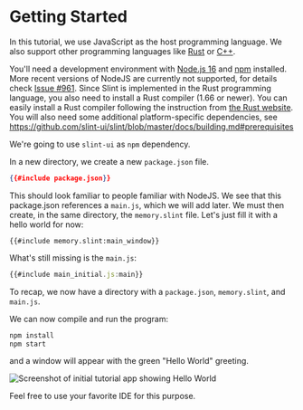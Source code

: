 <!-- Copyright © SixtyFPS GmbH <info@slint.dev> ; SPDX-License-Identifier: MIT -->
# Getting Started

In this tutorial, we use JavaScript as the host programming language. We also support other programming languages like
[Rust](https://slint.dev/docs/rust/slint/) or [C++](https://slint.dev/docs/cpp/).

You'll need a development environment with [Node.js 16](https://nodejs.org/download/release/v16.19.1/) and [npm](https://www.npmjs.com/) installed. More recent
versions of NodeJS are currently not supported, for details check [Issue #961](https://github.com/slint-ui/slint/issues/961).
Since Slint is implemented in the Rust programming language, you also need to install a Rust compiler (1.66 or newer). You can easily install a Rust compiler
following the instruction from [the Rust website](https://www.rust-lang.org/learn/get-started).
You will also need some additional platform-specific dependencies, see <https://github.com/slint-ui/slint/blob/master/docs/building.md#prerequisites>

We're going to use `slint-ui` as `npm` dependency.

In a new directory, we create a new `package.json` file.

```json
{{#include package.json}}
```

This should look familiar to people familiar with NodeJS. We see that this package.json
references a `main.js`, which we will add later. We must then create, in the same directory,
the `memory.slint` file. Let's just fill it with a hello world for now:

```slint
{{#include memory.slint:main_window}}
```

What's still missing is the `main.js`:

```js
{{#include main_initial.js:main}}
```

To recap, we now have a directory with a `package.json`, `memory.slint`, and `main.js`.

We can now compile and run the program:

```sh
npm install
npm start
```

and a window will appear with the green "Hello World" greeting.

![Screenshot of initial tutorial app showing Hello World](https://slint.dev/blog/memory-game-tutorial/getting-started.png "Hello World")

Feel free to use your favorite IDE for this purpose.